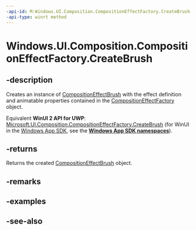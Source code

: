 ```yaml
---
-api-id: M:Windows.UI.Composition.CompositionEffectFactory.CreateBrush
-api-type: winrt method
---
```


<!-- Method syntax
public Windows.UI.Composition.CompositionEffectBrush CreateBrush()
-->

# Windows.UI.Composition.CompositionEffectFactory.CreateBrush

## -description
Creates an instance of [CompositionEffectBrush](compositioneffectbrush.md) with the effect definition and animatable properties contained in the [CompositionEffectFactory](compositioneffectfactory.md) object.

Equivalent **WinUI 2 API for UWP**: [Microsoft.UI.Composition.CompositionEffectFactory.CreateBrush](/windows/winui/api/microsoft.ui.composition.compositioneffectfactory.createbrush) (for WinUI in the [Windows App SDK](/windows/apps/windows-app-sdk/), see the **[Windows App SDK namespaces](/windows/windows-app-sdk/api/winrt/)**).

## -returns
Returns the created [CompositionEffectBrush](compositioneffectbrush.md) object.

## -remarks

## -examples

## -see-also

